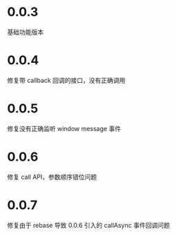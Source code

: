 # 0.0.3

基础功能版本

# 0.0.4

修复带 callback 回调的接口，没有正确调用

# 0.0.5

修复没有正确监听 window message 事件

# 0.0.6

修复 call API，参数顺序错位问题

# 0.0.7

修复由于 rebase 导致 0.0.6 引入的 callAsync 事件回调问题
